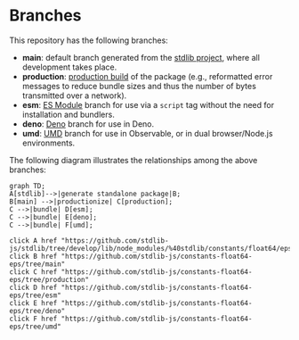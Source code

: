 <!--

@license Apache-2.0

Copyright (c) 2022 The Stdlib Authors.

Licensed under the Apache License, Version 2.0 (the "License");
you may not use this file except in compliance with the License.
You may obtain a copy of the License at

    http://www.apache.org/licenses/LICENSE-2.0

Unless required by applicable law or agreed to in writing, software
distributed under the License is distributed on an "AS IS" BASIS,
WITHOUT WARRANTIES OR CONDITIONS OF ANY KIND, either express or implied.
See the License for the specific language governing permissions and
limitations under the License.

-->

# Branches

This repository has the following branches:

-   **main**: default branch generated from the [stdlib project][stdlib-url], where all development takes place.
-   **production**: [production build][production-url] of the package (e.g., reformatted error messages to reduce bundle sizes and thus the number of bytes transmitted over a network).
-   **esm**: [ES Module][esm-url] branch for use via a `script` tag without the need for installation and bundlers.
-   **deno**: [Deno][deno-url] branch for use in Deno.
-   **umd**: [UMD][umd-url] branch for use in Observable, or in dual browser/Node.js environments.

The following diagram illustrates the relationships among the above branches:

```mermaid
graph TD;
A[stdlib]-->|generate standalone package|B;
B[main] -->|productionize| C[production];
C -->|bundle| D[esm];
C -->|bundle| E[deno];
C -->|bundle| F[umd];

click A href "https://github.com/stdlib-js/stdlib/tree/develop/lib/node_modules/%40stdlib/constants/float64/eps"
click B href "https://github.com/stdlib-js/constants-float64-eps/tree/main"
click C href "https://github.com/stdlib-js/constants-float64-eps/tree/production"
click D href "https://github.com/stdlib-js/constants-float64-eps/tree/esm"
click E href "https://github.com/stdlib-js/constants-float64-eps/tree/deno"
click F href "https://github.com/stdlib-js/constants-float64-eps/tree/umd"
```

[stdlib-url]: https://github.com/stdlib-js/stdlib/tree/develop/lib/node_modules/%40stdlib/constants/float64/eps
[production-url]: https://github.com/stdlib-js/constants-float64-eps/tree/production
[deno-url]: https://github.com/stdlib-js/constants-float64-eps/tree/deno
[umd-url]: https://github.com/stdlib-js/constants-float64-eps/tree/umd
[esm-url]: https://github.com/stdlib-js/constants-float64-eps/tree/esm